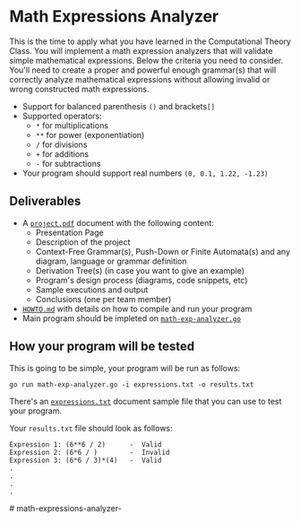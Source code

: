 Math Expressions Analyzer
=========================

This is the time to apply what you have learned in the Computational Theory Class.
You will implement a math expression analyzers that will validate simple mathematical expressions. Below the criteria you need to consider. You'll need to create a proper and powerful enough grammar(s) that will correctly analyze mathematical expressions without allowing invalid or wrong constructed math expressions.

- Support for balanced parenthesis `()` and brackets`[]`
- Supported operators:
  - `*` for multiplications
  - `**` for power (exponentiation) 
  - `/` for divisions
  - `+` for additions
  - `-` for subtractions
- Your program should support real numbers `(0, 0.1, 1.22, -1.23)`


Deliverables
------------
- A [`project.pdf`](./project.pdf) document with the following content:
  - Presentation Page
  - Description of the project
  - Context-Free Grammar(s), Push-Down or Finite Automata(s) and any diagram, language or grammar definition
  - Derivation Tree(s) (in case you want to give an example)
  - Program's design process (diagrams, code snippets, etc)
  - Sample executions and output
  - Conclusions (one per team member)
- [`HOWTO.md`](./HOWTO.md) with details on how to compile and run your program
- Main program should be impleted on [`math-exp-analyzer.go`](./`math-exp-analyzer.go)


How your program will be tested
-------------------------------

This is going to be simple, your program will be run as follows:

```
go run math-exp-analyzer.go -i expressions.txt -o results.txt
```

There's an [`expressions.txt`](`expressions.txt`) document sample file that you can use to test your program.

Your `results.txt` file should look as follows:

```
Expression 1: (6**6 / 2)      -  Valid
Expression 2: (6*6 / )        -  Invalid
Expression 3: (6*6 / 3)*(4)   -  Valid
.
.
.
.
```

#   m a t h - e x p r e s s i o n s - a n a l y z e r -  
 